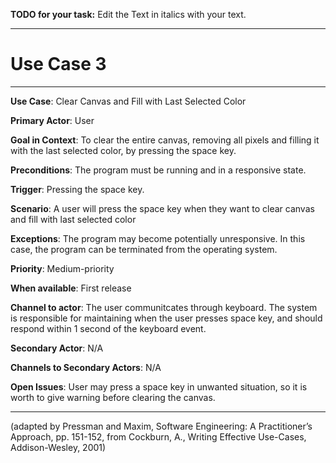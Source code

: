 **TODO for your task:** Edit the Text in italics with your text.

<hr>

# Use Case 3

<hr>

**Use Case**: Clear Canvas and Fill with Last Selected Color

**Primary Actor**: User

**Goal in Context**: To clear the entire canvas, removing all pixels and filling it with the last selected color, by pressing the space key.

**Preconditions**: The program must be running and in a responsive state.

**Trigger**: Pressing the space key. 
  
**Scenario**: A user will press the space key when they want to clear canvas and fill with last selected color
 
**Exceptions**: The program may become potentially unresponsive. In this case, the program can be terminated from the operating system. 

**Priority**: Medium-priority

**When available**: First release

**Channel to actor**: The user communitcates through keyboard. The system is responsible for maintaining when the user presses space key, and should respond within 1 second of the keyboard event. 

**Secondary Actor**: N/A

**Channels to Secondary Actors**: N/A

**Open Issues**: User may press a space key in unwanted situation, so it is worth to give warning before clearing the canvas. 

<hr>



(adapted by Pressman and Maxim, Software Engineering: A Practitioner’s Approach, pp. 151-152, from Cockburn,
A., Writing Effective Use-Cases, Addison-Wesley, 2001)
